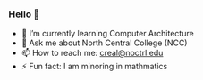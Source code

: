### Hello 👋

- 🌱 I’m currently learning Computer Architecture
- 💬 Ask me about North Central College (NCC)
- 📫 How to reach me: creal@noctrl.edu 
- ⚡ Fun fact: I am minoring in mathmatics
